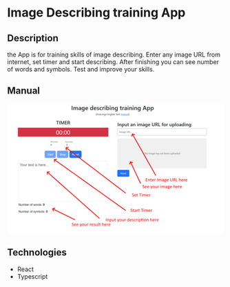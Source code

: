 # Image Describing training App

## Description 

the App is for training skills of image describing. Enter any image URL from internet, set timer and start describing. 
After finishing you can see number of words and symbols. 
Test and improve your skills.

## Manual
 
![alt app-manual](screenshot.png)


## Technologies

- React
- Typescript
